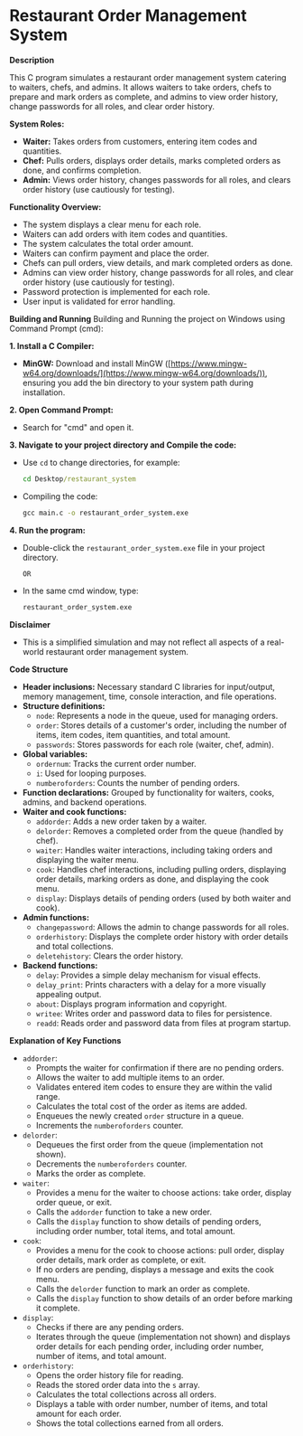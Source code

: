 # Restaurant Order Management System

**Description**

This C program simulates a restaurant order management system catering to waiters, chefs, and admins. It allows waiters to take orders, chefs to prepare and mark orders as complete, and admins to view order history, change passwords for all roles, and clear order history.

**System Roles:**

- **Waiter:** Takes orders from customers, entering item codes and quantities.
- **Chef:** Pulls orders, displays order details, marks completed orders as done, and confirms completion.
- **Admin:** Views order history, changes passwords for all roles, and clears order history (use cautiously for testing).

**Functionality Overview:**

- The system displays a clear menu for each role.
- Waiters can add orders with item codes and quantities.
- The system calculates the total order amount.
- Waiters can confirm payment and place the order.
- Chefs can pull orders, view details, and mark completed orders as done.
- Admins can view order history, change passwords for all roles, and clear order history (use cautiously for testing).
- Password protection is implemented for each role.
- User input is validated for error handling.

**Building and Running**
Building and Running the project on Windows using Command Prompt (cmd):

**1. Install a C Compiler:**

  - **MinGW:** Download and install MinGW ([https://www.mingw-w64.org/downloads/](https://www.mingw-w64.org/downloads/)), ensuring you add the bin directory to your system path during installation.

**2. Open Command Prompt:**

  - Search for "cmd" and open it.

**3. Navigate to your project directory and Compile the code:**

  - Use `cd` to change directories, for example:

    ```cmd
    cd Desktop/restaurant_system
    ```
  - Compiling the code:
    
    ```cmd
    gcc main.c -o restaurant_order_system.exe
    ```
    
**4. Run the program:**

  - Double-click the `restaurant_order_system.exe` file in your project directory.

    ```OR```

  - In the same cmd window, type:

    ```cmd
    restaurant_order_system.exe
    ```

**Disclaimer**

- This is a simplified simulation and may not reflect all aspects of a real-world restaurant order management system.

**Code Structure**

- **Header inclusions:** Necessary standard C libraries for input/output, memory management, time, console interaction, and file operations.
- **Structure definitions:**
    - `node`: Represents a node in the queue, used for managing orders.
    - `order`: Stores details of a customer's order, including the number of items, item codes, item quantities, and total amount.
    - `passwords`: Stores passwords for each role (waiter, chef, admin).
- **Global variables:**
    - `ordernum`: Tracks the current order number.
    - `i`: Used for looping purposes.
    - `numberoforders`: Counts the number of pending orders.
- **Function declarations:** Grouped by functionality for waiters, cooks, admins, and backend operations.
- **Waiter and cook functions:**
    - `addorder`: Adds a new order taken by a waiter.
    - `delorder`: Removes a completed order from the queue (handled by chef).
    - `waiter`: Handles waiter interactions, including taking orders and displaying the waiter menu.
    - `cook`: Handles chef interactions, including pulling orders, displaying order details, marking orders as done, and displaying the cook menu.
    - `display`: Displays details of pending orders (used by both waiter and cook).
- **Admin functions:**
    - `changepassword`: Allows the admin to change passwords for all roles.
    - `orderhistory`: Displays the complete order history with order details and total collections.
    - `deletehistory`: Clears the order history.
- **Backend functions:**
    - `delay`: Provides a simple delay mechanism for visual effects.
    - `delay_print`: Prints characters with a delay for a more visually appealing output.
    - `about`: Displays program information and copyright.
    - `writee`: Writes order and password data to files for persistence.
    - `readd`: Reads order and password data from files at program startup.

**Explanation of Key Functions**

- `addorder`:
    - Prompts the waiter for confirmation if there are no pending orders.
    - Allows the waiter to add multiple items to an order.
    - Validates entered item codes to ensure they are within the valid range.
    - Calculates the total cost of the order as items are added.
    - Enqueues the newly created `order` structure in a queue.
    - Increments the `numberoforders` counter.
- `delorder`:
    - Dequeues the first order from the queue (implementation not shown).
    - Decrements the `numberoforders` counter.
    - Marks the order as complete.
- `waiter`:
    - Provides a menu for the waiter to choose actions: take order, display order queue, or exit.
    - Calls the `addorder` function to take a new order.
    - Calls the `display` function to show details of pending orders, including order number, total items, and total amount.
- `cook`:
    - Provides a menu for the cook to choose actions: pull order, display order details, mark order as complete, or exit.
    - If no orders are pending, displays a message and exits the cook menu.
    - Calls the `delorder` function to mark an order as complete.
    - Calls the `display` function to show details of an order before marking it complete.
- `display`:
    - Checks if there are any pending orders.
    - Iterates through the queue (implementation not shown) and displays order details for each pending order, including order number, number of items, and total amount.
- `orderhistory`:
    - Opens the order history file for reading.
    - Reads the stored order data into the `s` array.
    - Calculates the total collections across all orders.
    - Displays a table with order number, number of items, and total amount for each order.
    - Shows the total collections earned from all orders.
